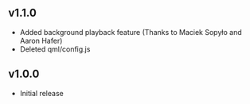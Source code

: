 ## v1.1.0
- Added background playback feature (Thanks to Maciek Sopyło and Aaron Hafer)
- Deleted qml/config.js

## v1.0.0
- Initial release
